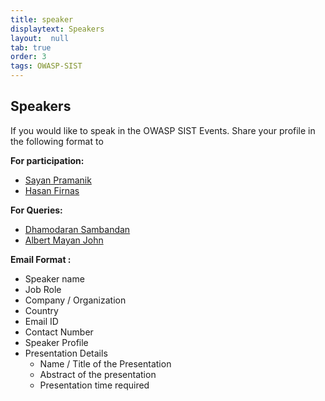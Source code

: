```yaml
---
title: speaker
displaytext: Speakers
layout:  null
tab: true
order: 3
tags: OWASP-SIST
---
```


## Speakers

If you would like to speak in the OWASP SIST Events. Share your profile in the following format to

**For participation:**
- [Sayan Pramanik](mailto:)
- [Hasan Firnas](mailto:)

**For Queries:**
- [Dhamodaran Sambandan](mailto:)
- [Albert Mayan John](mailto:)

**Email Format :**

- Speaker name
- Job Role
- Company / Organization
- Country
- Email ID
- Contact Number
- Speaker Profile
- Presentation Details
    - Name / Title of the Presentation
    - Abstract of the presentation
    - Presentation time required
